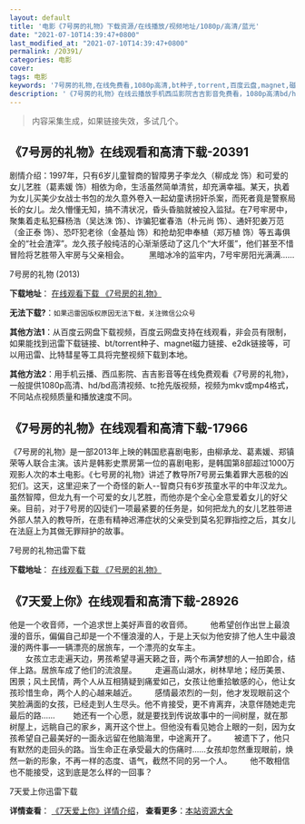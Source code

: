 ```yaml
---
layout: default
title: '电影《7号房的礼物》下载资源/在线播放/视频地址/1080p/高清/蓝光'
date: "2021-07-10T14:39:47+0800"
last_modified_at: "2021-07-10T14:39:47+0800"
permalink: /20391/
categories: 电影
cover:
tags: 电影
keywords: '7号房的礼物,在线免费看,1080p高清,bt种子,torrent,百度云盘,magnet,磁力链,迅雷下载资源'
description: '《7号房的礼物》在线云播放手机西瓜影院吉吉影音免费看，1080p高清bd/hd未删减完整版和tc抢先枪版，mkv/mp4格式，附带bt/torrent种子、magnet/磁力链、百度云盘、网盘资源迅雷下载链接'
---
```


>内容采集生成，如果链接失效，多试几个。


## 《7号房的礼物》在线观看和高清下载-20391

剧情介绍：1997年，只有6岁儿童智商的智障男子李龙久（柳成龙 饰）和可爱的女儿艺胜（葛素媛 饰）相依为命，生活虽然简单清贫，却充满幸福。某天，执着为女儿买美少女战士书包的龙久意外卷入一起幼童诱拐奸杀案，而死者竟是警察局长的女儿。龙久懵懂无知，搞不清状况，昏头昏脑就被投入监狱。在7号牢房中，聚集着走私犯蘇杨浩（吴达洙 饰）、诈骗犯崔春浩（朴元尚 饰）、通奸犯姜万范（金正泰 饰）、恐吓犯老徐（金基灿 饰）和抢劫犯申奉植（郑万植 饰）等五毒俱全的“社会渣滓”。龙久孩子般纯洁的心渐渐感动了这几个“大坏蛋”，他们甚至不惜冒险将艺胜带入牢房与父亲相会。  　　黑暗冰冷的监牢内，7号牢房阳光满满……


7号房的礼物 (2013)

**下载地址**： [在线观看下载 《7号房的礼物》](https://www.btbtdy.me/btdy/dy1899.html) 


**无法下载?**：`如果迅雷因版权原因无法下载，关注微信公众号 `

**其他方法1**：从百度云网盘下载视频，百度云网盘支持在线观看，非会员有限制，如果能找到迅雷下载链接、bt/torrent种子、magnet磁力链接、e2dk链接等，可以用迅雷、比特彗星等工具将完整视频下载到本地。

**其他方法2**：用手机云播、西瓜影院、吉吉影音等在线免费观看《7号房的礼物》，一般提供1080p高清、hd/bd高清视频、tc抢先版视频，视频为mkv或mp4格式，不同站点视频质量和播放速度不同。


## 《7号房的礼物》在线观看和高清下载-17966

《7号房的礼物》是一部2013年上映的韩国悲喜剧电影，由柳承龙、葛素媛、郑镇荣等人联合主演。该片是韩影史票房第一位的喜剧电影，是韩国第8部超过1000万观影人次的本土电影。《七号房的礼物》讲述了教导所7号房云集着罪大恶极的凶犯们。这天，这里迎来了一个奇怪的新人--智商只有6岁孩童水平的中年汉龙九。虽然智障，但龙九有一个可爱的女儿艺胜，而他亦是个全心全意爱着女儿的好父亲。目前，对于7号房的囚徒们一项最紧要的任务是，如何把龙九的女儿艺胜带进外部人禁入的教导所，在患有精神迟滞症状的父亲受到莫名犯罪指控之后，其女儿在法庭上为其做无罪辩护的故事。


7号房的礼物迅雷下载

**下载地址**： [在线观看下载 《7号房的礼物》](https://www.993dy.com//vod-detail-id-30649.html) 


## 《7天爱上你》在线观看和高清下载-28926

他是一个收音师，一个追求世上美好声音的收音师。 　　他希望创作出世上最浪漫的音乐，偏偏自己却是一个不懂浪漫的人，于是上天似为他安排了他人生中最浪漫的两件事—一辆漂亮的居旅车，一个漂亮的女车主。<br />　　女孩立志走遍天边，男孩希望寻遍天籁之音，两个布满梦想的人一拍即合，结伴上路。居旅车成了他们的流浪屋。 　　走遍高山湖水，树林旱地；经历美景、困景；风土民情，两个人从互相猜疑到痛爱如己，女孩让他重拾敏感的心，他让女孩珍惜生命，两个人的心越来越近。 　　感情最浓烈的一刻，他才发现眼前这个笑脸满面的女孩，已经走到人生尽头。他不肯接受，更不肯离弃，决意伴随她走完最后的路&hellip;… 　　她还有一个心愿，就是要找到传说故事中的一间树屋，就在那树屋上，远眺自己的家乡，离开这个世上。但他没有看见她合上眼的一刻，因为女孩希望自己最美好的一面永远留在他脑海里，中途离开了。 　　被遗下了，他只有默然的走回头的路。当生命正在承受最大的伤痛时&hellip;…女孩却忽然重现眼前，焕然一新的形象，不再一样的态度、语气，截然不同的另一个人。 　　他不敢相信也不能接受，这到底是怎么样的一回事？


7天爱上你迅雷下载

**详情查看**： [《7天爱上你》详情介绍](/movie/28926/)， **查看更多**：[本站资源大全](/movie/t/all/)

